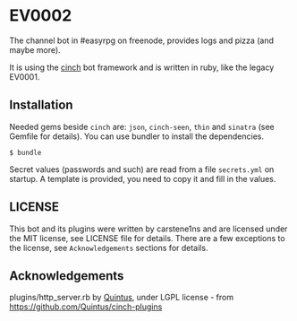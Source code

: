 EV0002
======

The channel bot in #easyrpg on freenode, provides logs and pizza (and maybe more).

It is using the [cinch](https://github.com/cinchrb/cinch) bot framework and is written
in ruby, like the legacy EV0001.

Installation
------------

Needed gems beside `cinch` are: `json`, `cinch-seen`, `thin` and `sinatra` (see Gemfile
for details).
You can use bundler to install the dependencies.

    $ bundle

Secret values (passwords and such) are read from a file `secrets.yml` on startup.
A template is provided, you need to copy it and fill in the values.

LICENSE
-------

This bot and its plugins were written by carstene1ns and are licensed under the MIT
license, see LICENSE file for details.
There are a few exceptions to the license, see `Acknowledgements` sections for details.

Acknowledgements
----------------

plugins/http_server.rb by [Quintus](https://github.com/Quintus), under LGPL license -
from https://github.com/Quintus/cinch-plugins

